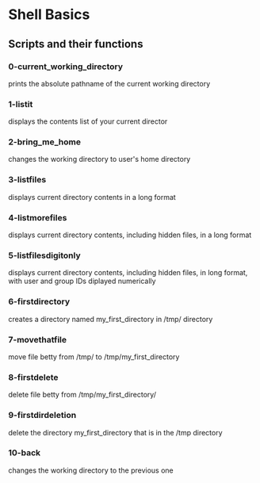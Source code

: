 # Shell Basics
## Scripts and their functions

### 0-current_working_directory
prints the absolute pathname of the current working directory

### 1-listit
displays the contents list of your current director

### 2-bring_me_home
changes the working directory to user's home directory

### 3-listfiles
displays current directory contents in a long format

### 4-listmorefiles
displays current directory contents, including hidden files, in a long format

### 5-listfilesdigitonly
displays current directory contents, including hidden files, in long format, with user and group IDs diplayed numerically

### 6-firstdirectory
creates a directory named my_first_directory in /tmp/ directory

### 7-movethatfile
move file betty from /tmp/ to /tmp/my_first_directory

### 8-firstdelete
delete file betty from /tmp/my_first_directory/

### 9-firstdirdeletion
delete the directory my_first_directory that is in the /tmp directory

### 10-back
changes the working directory to the previous one
